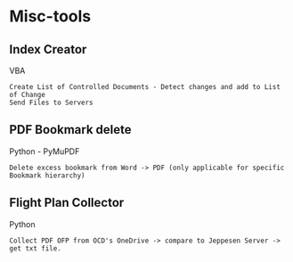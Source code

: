 # Misc-tools

## Index Creator
VBA
```
Create List of Controlled Documents - Detect changes and add to List of Change
Send Files to Servers
```

## PDF Bookmark delete
Python - PyMuPDF
```
Delete excess bookmark from Word -> PDF (only applicable for specific Bookmark hierarchy)
```

## Flight Plan Collector
Python
```
Collect PDF OFP from OCD's OneDrive -> compare to Jeppesen Server -> get txt file.
```
